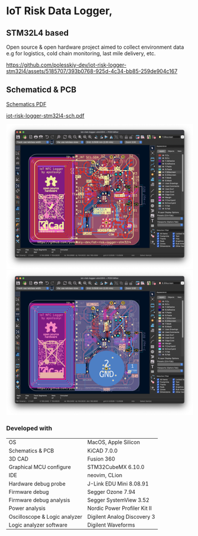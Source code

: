 # IoT Risk Data Logger, 
## STM32L4 based

Open source & open hardware project aimed to collect environment data e.g for logistics, cold chain monitoring, last mile delivery, etc. 

https://github.com/polesskiy-dev/iot-risk-logger-stm32l4/assets/5185707/393b0768-925d-4c34-bb85-259de904c167

## Schematicd & PCB
[Schematics PDF](hardware/docs/iot-risk-logger-stm32l4-sch.pdf)

[iot-risk-logger-stm32l4-sch.pdf](https://github.com/polesskiy-dev/iot-risk-logger-stm32l4/files/14073860/iot-risk-logger-stm32l4-sch.pdf)

![PCB Front](./hardware/docs/pcb-front.png)
![PCB Back](./hardware/docs/pcb-back.png)

### Developed with
|||
|-|-|
| OS | MacOS, Apple Silicon |
| Schematics & PCB | KiCAD 7.0.0 |
| 3D CAD | Fusion 360 |
| Graphical MCU configure | STM32CubeMX 6.10.0 | 
| IDE | neovim, CLion |
| Hardware debug probe | J-Link EDU Mini 8.08.91 |
| Firmware debug | Segger Ozone 7.94 | 
| Firmware debug analysis | Segger SystemView 3.52 |
| Power analysis | Nordic Power Profiler Kit II |
| Oscilloscope & Logic analyzer | Digilent Analog Discovery 3 |
| Logic analyzer software | Digilent Waveforms | 
